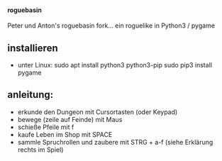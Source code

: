 #### roguebasin 

Peter und Anton's roguebasin fork...
ein roguelike in Python3 / pygame

## installieren

* unter Linux:
   sudo apt install python3 python3-pip
   sudo pip3 install pygame
   
   

## anleitung:

  * erkunde den Dungeon mit Cursortasten (oder Keypad)
  * bewege (zeile auf Feinde) mit Maus
  * schieße Pfeile mit f
  * kaufe Leben im Shop mit SPACE
  * sammle Spruchrollen und zaubere mit STRG + a-f (siehe Erklärung rechts im Spiel)
  
  

